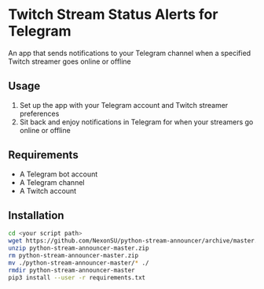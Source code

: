 # Twitch Stream Status Alerts for Telegram
An app that sends notifications to your Telegram channel when a specified Twitch streamer goes online or offline

## Usage
1. Set up the app with your Telegram account and Twitch streamer preferences
2. Sit back and enjoy notifications in Telegram for when your streamers go online or offline

## Requirements
- A Telegram bot account
- A Telegram channel
- A Twitch account

## Installation
```bash
cd <your script path>
wget https://github.com/NexonSU/python-stream-announcer/archive/master.zip
unzip python-stream-announcer-master.zip
rm python-stream-announcer-master.zip
mv ./python-stream-announcer-master/* ./
rmdir python-stream-announcer-master
pip3 install --user -r requirements.txt
```
